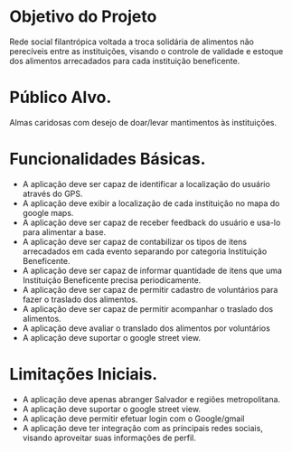 # Objetivo do Projeto
 
Rede social filantrópica voltada a troca solidária de alimentos não perecíveis entre as instituições, visando o controle de validade e estoque dos alimentos arrecadados para cada instituição beneficente.
 
# Público Alvo.
 
Almas caridosas com desejo de doar/levar mantimentos às instituições.
 
# Funcionalidades Básicas.
 
- A aplicação deve ser capaz de identificar a localização do usuário através do GPS.
- A aplicação deve exibir a localização de cada instituição no mapa do google maps.
- A aplicação deve ser capaz de receber feedback do usuário e usa-lo para alimentar a base.
- A aplicação deve ser capaz de contabilizar os tipos de itens arrecadados em cada evento separando por categoria Instituição Beneficente.
- A aplicação deve ser capaz de informar quantidade de itens que uma Instituição Beneficente precisa periodicamente. 
- A aplicação deve ser capaz de permitir cadastro de voluntários para fazer o traslado dos alimentos.
- A aplicação deve ser capaz de permitir acompanhar o traslado dos alimentos.
- A aplicação deve avaliar o translado dos alimentos por voluntários
- A aplicação deve suportar o google street view.

# Limitações Iniciais.
 
- A aplicação deve apenas abranger Salvador e regiões metropolitana.
- A aplicação deve suportar o google street view.
- A aplicação deve permitir efetuar login com o Google/gmail
- A aplicação deve ter integração com as principais redes sociais, visando aproveitar suas informações de perfil.